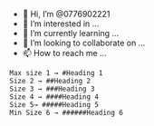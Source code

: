 - 👋 Hi, I’m @0776902221
- 👀 I’m interested in ...
- 🌱 I’m currently learning ...
- 💞️ I’m looking to collaborate on ...
- 📫 How to reach me ...

<!---
0776902221/0776902221 is a ✨ special ✨ repository because its `README.md` (this file) appears on your GitHub profile.
You can click the Preview link to take a look at your changes.
--->
    Max size 1 → #Heading 1
    Size 2 → ##Heading 2
    Size 3 → ###Heading 3
    Size 4 → ####Heading 4
    Size 5→ #####Heading 5
    Min Size 6 → ######Heading 6
